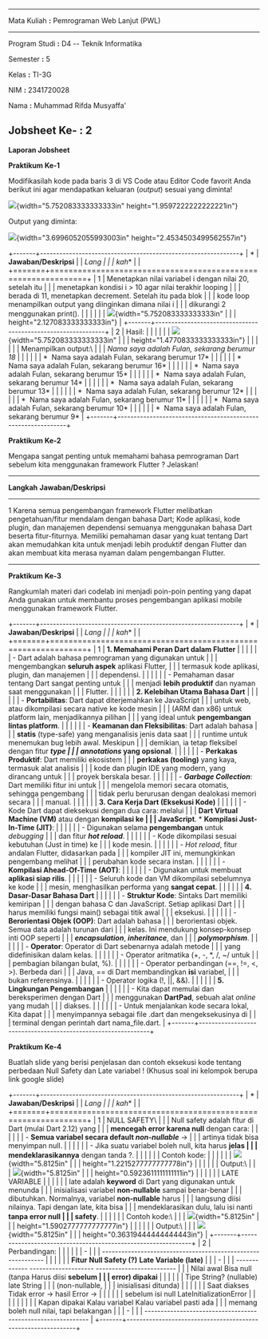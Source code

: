   -----------------------------------------------------------------------------
  Mata Kuliah   **:**   Pemrograman Web Lanjut (PWL)
  ------------- ------- -------------------------------------------------------
  Program Studi **:**   D4 -- Teknik Informatika

  Semester      **:**   5

  Kelas         **:**   TI-3G

  NIM           **:**   2341720028

  Nama          **:**   Muhammad Rifda Musyaffa'

  Jobsheet Ke-  **:**   2
  -----------------------------------------------------------------------------

**Laporan Jobsheet**

**Praktikum Ke-1**

Modifikasilah kode pada baris 3 di VS Code atau Editor Code favorit Anda
berikut ini agar mendapatkan keluaran (*output*) sesuai yang diminta!

![](media/image1.png){width="5.752083333333333in"
height="1.9597222222222221in"}

Output yang diminta:

![](media/image2.png){width="3.6996052055993003in"
height="2.4534503499562557in"}

+-------+--------------------------------------------------------------+
| *     | **Jawaban/Deskripsi**                                        |
| *Lang |                                                              |
| kah** |                                                              |
+=======+==============================================================+
| 1     | Menetapkan nilai variabel i dengan nilai 20, setelah itu     |
|       | menetapkan kondisi i \> 10 agar nilai terakhir looping       |
|       | berada di 11, menetapkan decrement. Setelah itu pada blok    |
|       | kode loop menampilkan output yang diinginkan dimana nilai i  |
|       | dikurangi 2 menggunakan print().                             |
|       |                                                              |
|       | ![](media/image3.png){width="5.752083333333333in"            |
|       | height="2.127083333333333in"}                                |
+-------+--------------------------------------------------------------+
| 2     | Hasil:                                                       |
|       |                                                              |
|       | ![](media/image4.png){width="5.752083333333333in"            |
|       | height="1.4770833333333333in"}                               |
|       |                                                              |
|       | Menampilkan output:\                                         |
|       | *Nama saya adalah Fulan, sekarang berumur 18*                |
|       |                                                              |
|       | *  Nama saya adalah Fulan, sekarang berumur 17*              |
|       |                                                              |
|       | *  Nama saya adalah Fulan, sekarang berumur 16*              |
|       |                                                              |
|       | *  Nama saya adalah Fulan, sekarang berumur 15*              |
|       |                                                              |
|       | *  Nama saya adalah Fulan, sekarang berumur 14*              |
|       |                                                              |
|       | *  Nama saya adalah Fulan, sekarang berumur 13*              |
|       |                                                              |
|       | *  Nama saya adalah Fulan, sekarang berumur 12*              |
|       |                                                              |
|       | *  Nama saya adalah Fulan, sekarang berumur 11*              |
|       |                                                              |
|       | *  Nama saya adalah Fulan, sekarang berumur 10*              |
|       |                                                              |
|       | *  Nama saya adalah Fulan, sekarang berumur 9*               |
+-------+--------------------------------------------------------------+

**Praktikum Ke-2**

Mengapa sangat penting untuk memahami bahasa pemrograman Dart sebelum
kita menggunakan framework Flutter ? Jelaskan!

  ----------------------------------------------------------------------------
  **Langkah**   **Jawaban/Deskripsi**
  ------------- --------------------------------------------------------------
  1             Karena semua pengembangan framework Flutter melibatkan
                pengetahuan/fitur mendalam dengan bahasa Dart; Kode aplikasi,
                kode plugin, dan manajemen dependensi semuanya menggunakan
                bahasa Dart beserta fitur-fiturnya. Memiliki pemahaman dasar
                yang kuat tentang Dart akan memudahkan kita untuk menjadi
                lebih produktif dengan Flutter dan akan membuat kita merasa
                nyaman dalam pengembangan Flutter.

  ----------------------------------------------------------------------------

**Praktikum Ke-3**

Rangkumlah materi dari codelab ini menjadi poin-poin penting yang dapat
Anda gunakan untuk membantu proses pengembangan aplikasi mobile
menggunakan framework Flutter.

+-------+--------------------------------------------------------------+
| *     | **Jawaban/Deskripsi**                                        |
| *Lang |                                                              |
| kah** |                                                              |
+=======+==============================================================+
| 1     | **1. Memahami Peran Dart dalam Flutter**                     |
|       |                                                              |
|       | -   Dart adalah bahasa pemrograman yang digunakan untuk      |
|       |     mengembangkan **seluruh aspek** aplikasi Flutter,        |
|       |     termasuk kode aplikasi, plugin, dan manajemen            |
|       |     dependensi.                                              |
|       |                                                              |
|       | -   Pemahaman dasar tentang Dart sangat penting untuk        |
|       |     menjadi **lebih produktif** dan nyaman saat menggunakan  |
|       |     Flutter.                                                 |
|       |                                                              |
|       | **2. Kelebihan Utama Bahasa Dart**                           |
|       |                                                              |
|       | -   **Portabilitas**: Dart dapat diterjemahkan ke JavaScript |
|       |     untuk web, atau dikompilasi secara native ke kode mesin  |
|       |     (ARM dan x86) untuk platform lain, menjadikannya pilihan |
|       |     yang ideal untuk **pengembangan lintas platform**.       |
|       |                                                              |
|       | -   **Keamanan dan Fleksibilitas**: Dart adalah bahasa       |
|       |     **statis** (type-safe) yang menganalisis jenis data saat |
|       |     runtime untuk menemukan bug lebih awal. Meskipun         |
|       |     demikian, ia tetap fleksibel dengan fitur ***type        |
|       |     annotations* yang opsional**.                            |
|       |                                                              |
|       | -   **Perkakas Produktif**: Dart memiliki ekosistem          |
|       |     **perkakas (tooling)** yang kaya, termasuk alat analisis |
|       |     kode dan plugin IDE yang modern, yang dirancang untuk    |
|       |     proyek berskala besar.                                   |
|       |                                                              |
|       | -   ***Garbage Collection***: Dart memiliki fitur ini untuk  |
|       |     mengelola memori secara otomatis, sehingga pengembang    |
|       |     tidak perlu berurusan dengan dealokasi memori secara     |
|       |     manual.                                                  |
|       |                                                              |
|       | **3. Cara Kerja Dart (Eksekusi Kode)**                       |
|       |                                                              |
|       | -   Kode Dart dapat dieksekusi dengan dua cara: melalui      |
|       |     **Dart Virtual Machine (VM)** atau dengan **kompilasi ke |
|       |     JavaScript**. \* **Kompilasi Just-In-Time (JIT)**:       |
|       |                                                              |
|       |     -   Digunakan selama **pengembangan** untuk *debugging*  |
|       |         dan fitur ***hot reload***.                          |
|       |                                                              |
|       |     -   Kode dikompilasi sesuai kebutuhan (Just in time) ke  |
|       |         kode mesin.                                          |
|       |                                                              |
|       |     -   *Hot reload*, fitur andalan Flutter, didasarkan pada |
|       |         kompiler JIT ini, memungkinkan pengembang melihat    |
|       |         perubahan kode secara instan.                        |
|       |                                                              |
|       | -   **Kompilasi Ahead-Of-Time (AOT)**:                       |
|       |                                                              |
|       |     -   Digunakan untuk membuat **aplikasi siap rilis**.     |
|       |                                                              |
|       |     -   Seluruh kode dan VM dikompilasi sebelumnya ke kode   |
|       |         mesin, menghasilkan performa yang **sangat cepat**.  |
|       |                                                              |
|       | **4. Dasar-Dasar Bahasa Dart**                               |
|       |                                                              |
|       | -   **Struktur Kode**: Sintaks Dart memiliki kemiripan       |
|       |     dengan bahasa C dan JavaScript. Setiap aplikasi Dart     |
|       |     harus memiliki fungsi main() sebagai titik awal          |
|       |     eksekusi.                                                |
|       |                                                              |
|       | -   **Berorientasi Objek (OOP)**: Dart adalah bahasa         |
|       |     berorientasi objek. Semua data adalah turunan dari       |
|       |     kelas. Ini mendukung konsep-konsep inti OOP seperti      |
|       |     ***encapsulation***, ***inheritance***, dan              |
|       |     ***polymorphism***.                                      |
|       |                                                              |
|       | -   **Operator**: Operator di Dart sebenarnya adalah metode  |
|       |     yang didefinisikan dalam kelas.                          |
|       |                                                              |
|       |     -   Operator aritmatika (+, -, \*, /, \~/ untuk          |
|       |         pembagian bilangan bulat, %).                        |
|       |                                                              |
|       |     -   Operator perbandingan (==, !=, \<, \>). Berbeda dari |
|       |         Java, == di Dart membandingkan **isi** variabel,     |
|       |         bukan referensinya.                                  |
|       |                                                              |
|       |     -   Operator logika (!, \|\|, &&).                       |
|       |                                                              |
|       | **5. Lingkungan Pengembangan**                               |
|       |                                                              |
|       | -   Kita dapat memulai dan bereksperimen dengan Dart         |
|       |     menggunakan **DartPad**, sebuah alat *online* yang mudah |
|       |     diakses.                                                 |
|       |                                                              |
|       | -   Untuk menjalankan kode secara lokal, Kita dapat          |
|       |     menyimpannya sebagai file .dart dan mengeksekusinya di   |
|       |     terminal dengan perintah dart nama_file.dart.            |
+-------+--------------------------------------------------------------+

**Praktikum Ke-4**

Buatlah slide yang berisi penjelasan dan contoh eksekusi kode tentang
perbedaan Null Safety dan Late variabel ! (Khusus soal ini kelompok
berupa link google slide)

+-------+--------------------------------------------------------------+
| *     | **Jawaban/Deskripsi**                                        |
| *Lang |                                                              |
| kah** |                                                              |
+=======+==============================================================+
| 1     | NULL SAFETY\                                                 |
|       | Null safety adalah fitur di Dart (mulai Dart 2.12) yang      |
|       | **mencegah error karena null** dengan cara:                  |
|       |                                                              |
|       | -   **Semua variabel secara default *non-nullable*** →       |
|       |     artinya tidak bisa menyimpan null.                       |
|       |                                                              |
|       | -   Jika suatu variabel boleh null, kita harus **jelas       |
|       |     mendeklarasikannya** dengan tanda ?.                     |
|       |                                                              |
|       | Contoh kode:                                                 |
|       |                                                              |
|       | ![](media/image5.png){width="5.8125in"                       |
|       | height="1.2215277777777778in"}                               |
|       |                                                              |
|       | Output:\                                                     |
|       | ![](media/image6.png){width="5.8125in"                       |
|       | height="0.5923611111111111in"}                               |
|       |                                                              |
|       | LATE VARIABLE                                                |
|       |                                                              |
|       | late adalah **keyword** di Dart yang digunakan untuk menunda |
|       | inisialisasi variabel **non-nullable** sampai benar-benar    |
|       | dibutuhkan. Normalnya, variabel **non-nullable** harus       |
|       | langsung diisi nilainya. Tapi dengan late, kita bisa         |
|       | mendeklarasikan dulu, lalu isi nanti **tanpa error null      |
|       | safety**.                                                    |
|       |                                                              |
|       | Contoh kode:\                                                |
|       | ![](media/image7.png){width="5.8125in"                       |
|       | height="1.5902777777777777in"}                               |
|       |                                                              |
|       | Output:\                                                     |
|       | ![](media/image8.png){width="5.8125in"                       |
|       | height="0.36319444444444443in"}                              |
+-------+--------------------------------------------------------------+
| 2     | Perbandingan:                                                |
|       |                                                              |
|       |   -                                                          |
|       | ------------------------------------------------------------ |
|       |                                                              |
|       | **Fitur**      **Null Safety (?)**  **Late Variable (late)** |
|       |   -                                                          |
|       | ------------- -------------------- ------------------------- |
|       |   Nilai awal     Bisa null (tanpa     Harus diisi **sebelum  |
|       |                  error)               dipakai**              |
|       |                                                              |
|       |   Tipe           String? (nullable)   late String            |
|       |                                       (non-nullable,         |
|       |                                       inisialisasi ditunda)  |
|       |                                                              |
|       |   Saat diakses   Tidak error → hasil  Error →                |
|       |                                                              |
|       |  sebelum isi    null                 LateInitializationError |
|       |                                                              |
|       |                                                              |
|       | Kapan dipakai  Kalau variabel       Kalau variabel pasti ada |
|       |                  memang boleh null    nilai, tapi belakangan |
|       |   -                                                          |
|       | ------------------------------------------------------------ |
+-------+--------------------------------------------------------------+
